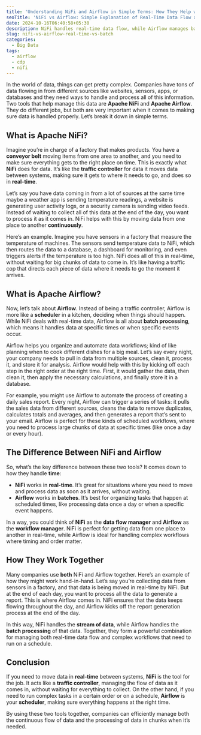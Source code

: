 ```yaml
---
title: 'Understanding NiFi and Airflow in Simple Terms: How They Help with Data Engineering and Data Flow'
seoTitle: 'NiFi vs Airflow: Simple Explanation of Real-Time Data Flow and Batch Processing'
date: 2024-10-16T06:40:58+05:30
description: NiFi handles real-time data flow, while Airflow manages batch processing tasks. Learn how they differ and when to use each for data management.
slug: nifi-vs-airflow-real-time-vs-batch
categories:
  - Big Data
tags:
  - airflow
  - cdp
  - nifi
---
```

In the world of data, things can get pretty complex. Companies have tons of data flowing in from different sources like websites, sensors, apps, or databases and they need ways to handle and process all of this information. Two tools that help manage this data are **Apache NiFi** and **Apache Airflow**. They do different jobs, but both are very important when it comes to making sure data is handled properly. Let’s break it down in simple terms.

## What is Apache NiFi?

Imagine you’re in charge of a factory that makes products. You have a **conveyor belt** moving items from one area to another, and you need to make sure everything gets to the right place on time. This is exactly what **NiFi** does for data. It’s like the **traffic controller** for data it moves data between systems, making sure it gets to where it needs to go, and does so in **real-time**.

Let’s say you have data coming in from a lot of sources at the same time maybe a weather app is sending temperature readings, a website is generating user activity logs, or a security camera is sending video feeds. Instead of waiting to collect all of this data at the end of the day, you want to process it as it comes in. NiFi helps with this by moving data from one place to another **continuously**.

Here’s an example. Imagine you have sensors in a factory that measure the temperature of machines. The sensors send temperature data to NiFi, which then routes the data to a database, a dashboard for monitoring, and even triggers alerts if the temperature is too high. NiFi does all of this in real-time, without waiting for big chunks of data to come in. It’s like having a traffic cop that directs each piece of data where it needs to go the moment it arrives.

## What is Apache Airflow?

Now, let’s talk about **Airflow**. Instead of being a traffic controller, Airflow is more like a **scheduler** in a kitchen, deciding when things should happen. While NiFi deals with real-time data, Airflow is all about **batch processing**, which means it handles data at specific times or when specific events occur.

Airflow helps you organize and automate data workflows; kind of like planning when to cook different dishes for a big meal. Let’s say every night, your company needs to pull in data from multiple sources, clean it, process it, and store it for analysis. Airflow would help with this by kicking off each step in the right order at the right time. First, it would gather the data, then clean it, then apply the necessary calculations, and finally store it in a database.

For example, you might use Airflow to automate the process of creating a daily sales report. Every night, Airflow can trigger a series of tasks: it pulls the sales data from different sources, cleans the data to remove duplicates, calculates totals and averages, and then generates a report that’s sent to your email. Airflow is perfect for these kinds of scheduled workflows, where you need to process large chunks of data at specific times (like once a day or every hour).

## The Difference Between NiFi and Airflow

So, what’s the key difference between these two tools? It comes down to how they handle **time**:

* **NiFi** works in **real-time**. It’s great for situations where you need to move and process data as soon as it arrives, without waiting.
* **Airflow** works in **batches**. It’s best for organizing tasks that happen at scheduled times, like processing data once a day or when a specific event happens.

In a way, you could think of **NiFi** as the **data flow manager** and **Airflow** as the **workflow manager**. NiFi is perfect for getting data from one place to another in real-time, while Airflow is ideal for handling complex workflows where timing and order matter.

## How They Work Together

Many companies use **both** NiFi and Airflow together. Here’s an example of how they might work hand-in-hand. Let’s say you’re collecting data from sensors in a factory, and that data is being moved in real-time by NiFi. But at the end of each day, you want to process all the data to generate a report. This is where Airflow comes in. NiFi ensures that the data keeps flowing throughout the day, and Airflow kicks off the report generation process at the end of the day.

In this way, NiFi handles the **stream of data**, while Airflow handles the **batch processing** of that data. Together, they form a powerful combination for managing both real-time data flow and complex workflows that need to run on a schedule.

## Conclusion

If you need to move data in **real-time** between systems, **NiFi** is the tool for the job. It acts like a **traffic controller**, managing the flow of data as it comes in, without waiting for everything to collect. On the other hand, if you need to run complex tasks in a certain order or on a schedule, **Airflow** is your **scheduler**, making sure everything happens at the right time.

By using these two tools together, companies can efficiently manage both the continuous flow of data and the processing of data in chunks when it’s needed.